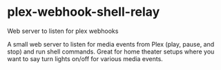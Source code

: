 # plex-webhook-shell-relay
Web server to listen for plex webhooks

A small web server to listen for media events from Plex (play, pause, and stop) and run shell commands.  Great for home theater setups where you want to say turn lights on/off for various media events.
